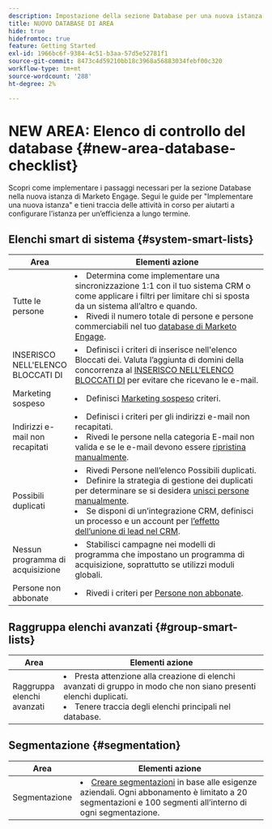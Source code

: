 ```yaml
---
description: Impostazione della sezione Database per una nuova istanza di Marketo Engage.
title: NUOVO DATABASE DI AREA
hide: true
hidefromtoc: true
feature: Getting Started
exl-id: 1966bc6f-9384-4c51-b3aa-57d5e52781f1
source-git-commit: 8473c4d59210bb18c3968a56883034febf00c320
workflow-type: tm+mt
source-wordcount: '288'
ht-degree: 2%

---
```


# NEW AREA: Elenco di controllo del database {#new-area-database-checklist}

Scopri come implementare i passaggi necessari per la sezione Database nella nuova istanza di Marketo Engage. Segui le guide per &quot;Implementare una nuova istanza&quot; e tieni traccia delle attività in corso per aiutarti a configurare l’istanza per un’efficienza a lungo termine.

## Elenchi smart di sistema {#system-smart-lists}

<table>
<thead>
  <tr>
    <th style="width:20%">Area</th>
    <th style="width:80%">Elementi azione</th>
  </tr>
</thead>
<tbody>
  <tr>
    <td>Tutte le persone</td>
    <td><li>Determina come implementare una sincronizzazione 1:1 con il tuo sistema CRM o come applicare i filtri per limitare chi si sposta da un sistema all’altro e quando.</li> 
    <li>Rivedi il numero totale di persone e persone commerciabili nel tuo <a href="https://experienceleague.adobe.com/docs/marketo/using/product-docs/core-marketo-concepts/smart-lists-and-static-lists/managing-people-in-smart-lists/database-dashboard.html" target="_blank">database di Marketo Engage</a>.</li></td>
  </tr>
  <tr>
    <td>INSERISCO NELL'ELENCO BLOCCATI DI</td>
    <td><li>Definisci i criteri di inserisce nell'elenco Bloccati dei. Valuta l’aggiunta di domini della concorrenza al <a href="https://experienceleague.adobe.com/docs/marketo/using/product-docs/core-marketo-concepts/smart-lists-and-static-lists/managing-people-in-smart-lists/add-person-to-blocklist.html" target="_blank">INSERISCO NELL'ELENCO BLOCCATI DI</a> per evitare che ricevano le e-mail.</li></td>
  </tr>
  <tr>
    <td>Marketing sospeso</td>
    <td><li>Definisci <a href="https://experienceleague.adobe.com/docs/marketo/using/product-docs/email-marketing/deliverability/understanding-unsubscribe.html#marketing-suspended" target="_blank">Marketing sospeso</a> criteri.</li></td>
  </tr>
  <tr>
    <td>Indirizzi e-mail non recapitati </td>
    <td><li>Definisci i criteri per gli indirizzi e-mail non recapitati.</li>
    <li>Rivedi le persone nella categoria E-mail non valida e se le e-mail devono essere <a href="https://experienceleague.adobe.com/docs/marketo/using/product-docs/email-marketing/deliverability/hard-and-soft-bounces-in-email.html" target="_blank">ripristina manualmente</a>.</li></td>
  </tr>
  <tr>
    <td>Possibili duplicati</td>
    <td><li>Rivedi Persone nell’elenco Possibili duplicati.</li> 
    <li>Definire la strategia di gestione dei duplicati per determinare se si desidera <a href="https://experienceleague.adobe.com/docs/marketo/using/product-docs/core-marketo-concepts/smart-lists-and-static-lists/managing-people-in-smart-lists/find-and-merge-duplicate-people.html" target="_blank">unisci persone manualmente</a>.</li>  
    <li>Se disponi di un’integrazione CRM, definisci un processo e un account per <a href="https://experienceleague.adobe.com/docs/marketo/using/product-docs/core-marketo-concepts/smart-lists-and-static-lists/managing-people-in-smart-lists/find-and-merge-duplicate-people.html#effect-in-salesforce" target="_blank">l’effetto dell’unione di lead nel CRM</a>.</li></td>
  </tr>
  <tr>
    <td>Nessun programma di acquisizione</td>
    <td><li>Stabilisci campagne nei modelli di programma che impostano un programma di acquisizione, soprattutto se utilizzi moduli globali.</li></td>
  </tr>
  <tr>
    <td>Persone non abbonate</td>
    <td><li>Rivedi i criteri per <a href="https://experienceleague.adobe.com/docs/marketo/using/product-docs/email-marketing/deliverability/understanding-unsubscribe.html" target="_blank">Persone non abbonate</a>.</li></td>
  </tr>
</tbody>
</table>

## Raggruppa elenchi avanzati {#group-smart-lists}

<table>
<thead>
  <tr>
    <th style="width:20%">Area</th>
    <th style="width:80%">Elementi azione</th>
  </tr>
</thead>
<tbody>
  <tr>
    <td>Raggruppa elenchi avanzati</td>
    <td><li>Presta attenzione alla creazione di elenchi avanzati di gruppo in modo che non siano presenti elenchi duplicati.</li>
    <li>Tenere traccia degli elenchi principali nel database.</li></td>
  </tr>
</tbody>
</table>

## Segmentazione {#segmentation}

<table>
<thead>
  <tr>
    <th style="width:20%">Area</th>
    <th style="width:80%">Elementi azione</th>
  </tr>
</thead>
<tbody>
  <tr>
    <td>Segmentazione</td>
    <td><li><a href="https://experienceleague.adobe.com/docs/marketo/using/product-docs/personalization/segmentation-and-snippets/segmentation/create-a-segmentation.html" target="_blank">Creare segmentazioni</a> in base alle esigenze aziendali. Ogni abbonamento è limitato a 20 segmentazioni e 100 segmenti all’interno di ogni segmentazione.</li></td>
  </tr>
</tbody>
</table>
